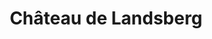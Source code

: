 ---
guid: "6b1761d10031"
title: "Château de Landsberg"
latlng: "48.4206, 7.422696"
videoId: "O1BmpkVAV68" 
---